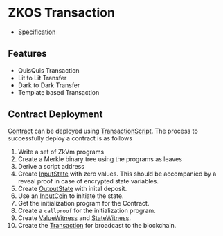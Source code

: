 # ZKOS Transaction

- [Specification](docs/spec.md)

## Features

- QuisQuis Transaction
- Lit to Lit Transfer
- Dark to Dark Transfer
- Template based Transaction

## Contract Deployment  
[Contract](#contract-type) can be deployed using [TransactionScript](#transactionscript). 
The process to successfully deploy a contract is as follows  
1. Write a set of ZkVm programs
2. Create a Merkle binary tree using the programs as leaves
3.  Derive a script address
4.  Create [InputState](#inputstate) with zero values. This should be accompanied by a reveal proof in case of encrypted state variables.
5. Create [OutputState](#outputstate) with inital deposit.
6. Use an [InputCoin](#inputcoin) to initiate the state.
7. Get the initialization program for the Contract.
8. Create a `callproof` for the initialization program.
9. Create [ValueWitness](#value-witness) and [StateWitness](#state-witness).
10.  Create the [Transaction](#transaction) for broadcast to the blockchain.
